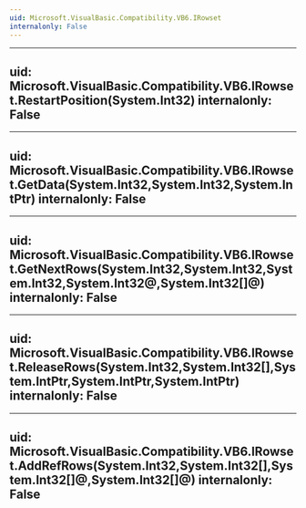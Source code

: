 ```yaml
---
uid: Microsoft.VisualBasic.Compatibility.VB6.IRowset
internalonly: False
---
```


---
uid: Microsoft.VisualBasic.Compatibility.VB6.IRowset.RestartPosition(System.Int32)
internalonly: False
---

---
uid: Microsoft.VisualBasic.Compatibility.VB6.IRowset.GetData(System.Int32,System.Int32,System.IntPtr)
internalonly: False
---

---
uid: Microsoft.VisualBasic.Compatibility.VB6.IRowset.GetNextRows(System.Int32,System.Int32,System.Int32,System.Int32@,System.Int32[]@)
internalonly: False
---

---
uid: Microsoft.VisualBasic.Compatibility.VB6.IRowset.ReleaseRows(System.Int32,System.Int32[],System.IntPtr,System.IntPtr,System.IntPtr)
internalonly: False
---

---
uid: Microsoft.VisualBasic.Compatibility.VB6.IRowset.AddRefRows(System.Int32,System.Int32[],System.Int32[]@,System.Int32[]@)
internalonly: False
---
